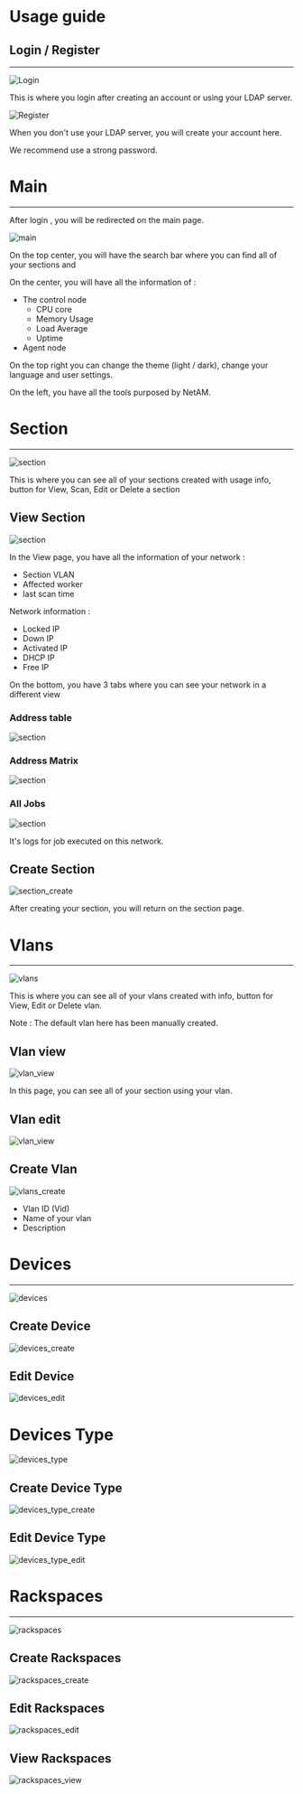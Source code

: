 # Usage guide

## Login / Register
-------------------

![Login](img/login.png)

This is where you login after creating an account or using your LDAP server.

![Register](img/register.png)

When you don't use your LDAP server, you will create your account here.

We recommend use a strong password.

# Main
------

After login , you will be redirected on the main page.

![main](img/main.png)

On the top center, you will have the search bar where you can find all of your sections and 

On the center, you will have all the information of :

* The control node
    * CPU core
    * Memory Usage
    * Load Average
    * Uptime
*  Agent node

On the top right you can change the theme (light / dark), change your language and user settings.

On the left, you have all the tools purposed by NetAM.

# Section
---------

![section](img/section.png)

This is where you can see all of your sections created with usage info, button for View, Scan, Edit or Delete a section

## View Section

![section](img/section_view.png)

In the View page, you have all the information of your network :

* Section VLAN
* Affected worker
* last scan time

Network information :

* Locked IP
* Down IP
* Activated IP
* DHCP IP
* Free IP

On the bottom, you have 3 tabs where you can see your network in a different view

### Address table

![section](img/section_view_table.png)

### Address Matrix

![section](img/section_view_matrix.png)

### All Jobs

![section](img/section_view_jobs.png)

It's logs for job executed on this network.

## Create Section

![section_create](img/section_create.png)

After creating your section, you will return on the section page.

# Vlans
-------


![vlans](img/vlans.png)

This is where you can see all of your vlans created with info, button for View, Edit or Delete vlan.

Note : The default vlan here has been manually created.

## Vlan view

![vlan_view](img/vlans_view.png)

In this page, you can see all of your section using your vlan.

## Vlan edit

![vlan_view](img/vlans_edit.png)

## Create Vlan

![vlans_create](img/vlans_create.png)

* Vlan ID (Vid)
* Name of your vlan
* Description

# Devices
---------

![devices](img/devices.png)

## Create Device

![devices_create](img/devices_create.png)

## Edit Device

![devices_edit](img/devices_edit.png)

# Devices Type

![devices_type](img/devices_type.png)

## Create Device Type

![devices_type_create](img/devices_type_create.png)

## Edit Device Type

![devices_type_edit](img/devices_type_edit.png)

# Rackspaces
------------

![rackspaces](img/rackspaces.png)

## Create Rackspaces

![rackspaces_create](img/rackspaces_create.png)

## Edit Rackspaces

![rackspaces_edit](img/rackspaces_edit.png)

## View Rackspaces

![rackspaces_view](img/rackspaces_view.png)
